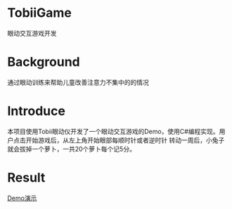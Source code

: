 # TobiiGame
眼动交互游戏开发
# Background
通过眼动训练来帮助儿童改善注意力不集中的的情况
# Introduce
本项目使用Tobii眼动仪开发了一个眼动交互游戏的Demo，使用C#编程实现。用户点击开始游戏后，从左上角开始眼部每顺时针或者逆时针
转动一周后，小兔子就会拔掉一个萝卜，一共20个萝卜每个记5分。
# Result
[Demo演示](地址)
